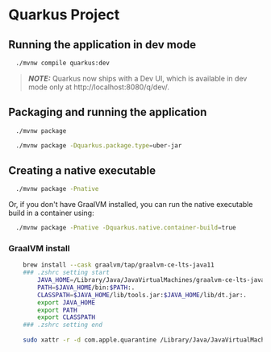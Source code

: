 # Quarkus Project

## Running the application in dev mode

```zsh
  ./mvnw compile quarkus:dev
```
> **_NOTE:_**  Quarkus now ships with a Dev UI, which is available in dev mode only at http://localhost:8080/q/dev/.

## Packaging and running the application

```zsh
  ./mvnw package
```

```zsh
  ./mvnw package -Dquarkus.package.type=uber-jar
```

## Creating a native executable

```zsh
  ./mvnw package -Pnative
```

Or, if you don't have GraalVM installed, you can run the native executable build in a container using:

```zsh
  ./mvnw package -Pnative -Dquarkus.native.container-build=true
```

### GraalVM install

```zsh
    brew install --cask graalvm/tap/graalvm-ce-lts-java11
    ### .zshrc setting start
        JAVA_HOME=/Library/Java/JavaVirtualMachines/graalvm-ce-lts-java11-20.3.4/Contents/Home
        PATH=$JAVA_HOME/bin:$PATH:.
        CLASSPATH=$JAVA_HOME/lib/tools.jar:$JAVA_HOME/lib/dt.jar:.
        export JAVA_HOME
        export PATH
        export CLASSPATH
    ### .zshrc setting end
    
    sudo xattr -r -d com.apple.quarantine /Library/Java/JavaVirtualMachines/<graalvm-path>
```